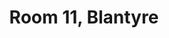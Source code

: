 ---
basin: 'No'
cudn: true
floor: Ground
grade: 2
images:
- /room_database/images/blantyre/blant_11_1.JPG
- /room_database/images/blantyre/blant_11_2.JPG
- /room_database/images/blantyre/blant_11_3.JPG
- /room_database/images/blantyre/blant_11_4.JPG
living_room: 'No'
location: Blantyre
name: '11'
network: Wired and Wireless
title: Room 11, Blantyre
---